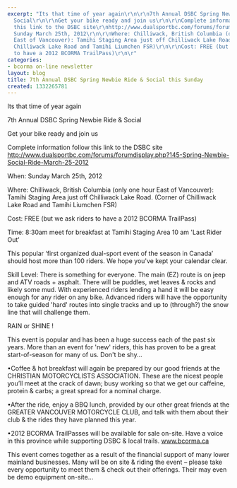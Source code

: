 ```yaml
---
excerpt: "Its that time of year again\r\n\r\n7th Annual DSBC Spring Newbie Ride &
  Social\r\n\r\nGet your bike ready and join us\r\n\r\nComplete information follow
  this link to the DSBC site\r\nhttp://www.dualsportbc.com/forums/forumdisplay.php?145-Spring-Newbie-Social-Ride-March-25-2012\r\n\r\nWhen:
  Sunday March 25th, 2012\r\n\r\nWhere: Chilliwack, British Columbia (only one hour
  East of Vancouver): Tamihi Staging Area just off Chilliwack Lake Road. (Corner of
  Chilliwack Lake Road and Tamihi Liumchen FSR)\r\n\r\nCost: FREE (but we ask riders
  to have a 2012 BCORMA TrailPass)\r\n\r"
categories:
- bcorma on-line newsletter
layout: blog
title: 7th Annual DSBC Spring Newbie Ride & Social this Sunday
created: 1332265781
---
```

Its that time of year again

7th Annual DSBC Spring Newbie Ride & Social

Get your bike ready and join us

Complete information follow this link to the DSBC site
http://www.dualsportbc.com/forums/forumdisplay.php?145-Spring-Newbie-Social-Ride-March-25-2012

When: Sunday March 25th, 2012

Where: Chilliwack, British Columbia (only one hour East of Vancouver): Tamihi Staging Area just off Chilliwack Lake Road. (Corner of Chilliwack Lake Road and Tamihi Liumchen FSR)

Cost: FREE (but we ask riders to have a 2012 BCORMA TrailPass)

Time: 8:30am meet for breakfast at Tamihi Staging Area
10 am 'Last Rider Out'

This popular ‘first organized dual-sport event of the season in Canada’ should host more than 100 riders. We hope you've kept your calendar clear.

Skill Level: There is something for everyone. The main (EZ) route is on jeep and ATV roads + asphalt. There will be puddles, wet leaves & rocks and likely some mud. With experienced riders lending a hand it will be easy enough for any rider on any bike. Advanced riders will have the opportunity to take guided 'hard' routes into single tracks and up to (through?) the snow line that will challenge them.

RAIN or SHINE !

This event is popular and has been a huge success each of the past six years. More than an event for 'new' riders, this has proven to be a great start-of-season for many of us. Don't be shy...

•Coffee & hot breakfast will again be prepared by our good friends at the CHRISTIAN MOTORCYCLISTS ASSOCIATION. These are the nicest people you’ll meet at the crack of dawn; busy working so that we get our caffeine, protein & carbs; a great spread for a nominal charge.

•After the ride, enjoy a BBQ lunch, provided by our other great friends at the GREATER VANCOUVER MOTORCYCLE CLUB, and talk with them about their club & the rides they have planned this year.

•2012 BCORMA TrailPasses will be available for sale on-site. Have a voice in this province while supporting DSBC & local trails. www.bcorma.ca

This event comes together as a result of the financial support of many lower mainland businesses. Many will be on site & riding the event – please take every opportunity to meet them & check out their offerings. Their may even be demo equipment on-site...
